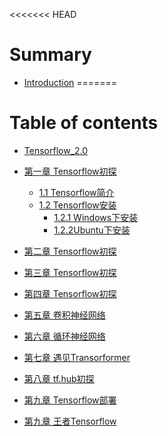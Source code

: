 <<<<<<< HEAD
# Summary

* [Introduction](README.md)
=======
# Table of contents

* [Tensorflow\_2.0](README.md)

* [第一章 Tensorflow初探](chapter_1.md)

  * [1.1 Tensorflow简介](chapter_1.md)
  * [1.2 Tensorflow安装](chapter_1.md)
    * [1.2.1 Windows下安装](chapter_1.md)
    * [1.2.2Ubuntu下安装](chapter_1.md)

* [第二章 Tensorflow初探](chapter_1.md)

* [第三章 Tensorflow初探](chapter_1.md)

* [第四章 Tensorflow初探](chapter_1.md)

* [第五章 卷积神经网络](chapter_1.md)

* [第六章 循环神经网络](chapter_1.md)

* [第七章 遇见Transorformer](chapter_1.md)

* [第八章 tf.hub初探](chapter_1.md)

* [第九章 Tensorflow部署](chapter_1.md)

* [第九章 王者Tensorflow](chapter_1.md)

  

